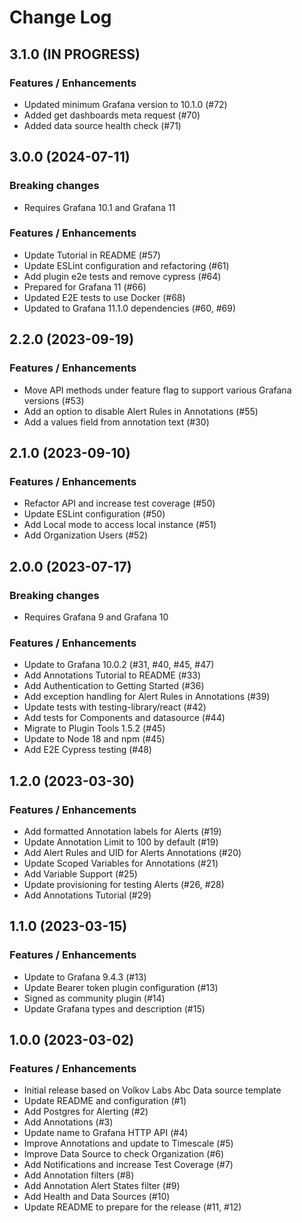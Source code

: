 # Change Log

## 3.1.0 (IN PROGRESS)

### Features / Enhancements

- Updated minimum Grafana version to 10.1.0 (#72)
- Added get dashboards meta request (#70)
- Added data source health check (#71)

## 3.0.0 (2024-07-11)

### Breaking changes

- Requires Grafana 10.1 and Grafana 11

### Features / Enhancements

- Update Tutorial in README (#57)
- Update ESLint configuration and refactoring (#61)
- Add plugin e2e tests and remove cypress (#64)
- Prepared for Grafana 11 (#66)
- Updated E2E tests to use Docker (#68)
- Updated to Grafana 11.1.0 dependencies (#60, #69)

## 2.2.0 (2023-09-19)

### Features / Enhancements

- Move API methods under feature flag to support various Grafana versions (#53)
- Add an option to disable Alert Rules in Annotations (#55)
- Add a values field from annotation text (#30)

## 2.1.0 (2023-09-10)

### Features / Enhancements

- Refactor API and increase test coverage (#50)
- Update ESLint configuration (#50)
- Add Local mode to access local instance (#51)
- Add Organization Users (#52)

## 2.0.0 (2023-07-17)

### Breaking changes

- Requires Grafana 9 and Grafana 10

### Features / Enhancements

- Update to Grafana 10.0.2 (#31, #40, #45, #47)
- Add Annotations Tutorial to README (#33)
- Add Authentication to Getting Started (#36)
- Add exception handling for Alert Rules in Annotations (#39)
- Update tests with testing-library/react (#42)
- Add tests for Components and datasource (#44)
- Migrate to Plugin Tools 1.5.2 (#45)
- Update to Node 18 and npm (#45)
- Add E2E Cypress testing (#48)

## 1.2.0 (2023-03-30)

### Features / Enhancements

- Add formatted Annotation labels for Alerts (#19)
- Update Annotation Limit to 100 by default (#19)
- Add Alert Rules and UID for Alerts Annotations (#20)
- Update Scoped Variables for Annotations (#21)
- Add Variable Support (#25)
- Update provisioning for testing Alerts (#26, #28)
- Add Annotations Tutorial (#29)

## 1.1.0 (2023-03-15)

### Features / Enhancements

- Update to Grafana 9.4.3 (#13)
- Update Bearer token plugin configuration (#13)
- Signed as community plugin (#14)
- Update Grafana types and description (#15)

## 1.0.0 (2023-03-02)

### Features / Enhancements

- Initial release based on Volkov Labs Abc Data source template
- Update README and configuration (#1)
- Add Postgres for Alerting (#2)
- Add Annotations (#3)
- Update name to Grafana HTTP API (#4)
- Improve Annotations and update to Timescale (#5)
- Improve Data Source to check Organization (#6)
- Add Notifications and increase Test Coverage (#7)
- Add Annotation filters (#8)
- Add Annotation Alert States filter (#9)
- Add Health and Data Sources (#10)
- Update README to prepare for the release (#11, #12)
